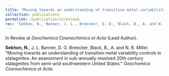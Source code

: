 ```yaml
---
title: "Moving towards an understanding of transition metal variability controls in stalagmites: An assessment in sub-annually resolved 20th century stalagmites from semi-arid southwestern United States."
collection: publications
permalink: /publication/inreview1
rec: 'Sekhon, N., Banner, J. L., Breecker, D. O., Black, B., A. and N. R. Miller &quot;Moving towards an understanding of transition metal variability controls in stalagmites: An assessment in sub-annually resolved 20th century stalagmites from semi-arid southwestern United States.&quot; <i>Geochemica Cosmochimica et Acta</i>.'
---
```


In Review at <i>Geochemica Cosmochimica et Acta</i> (Lead Author).

**Sekhon, N.**, J. L. Banner, D. O. Breecker, Black, B., A. and N. R. Miller. &quot;Moving towards an understanding of transition metal variability controls in stalagmites: An assessment in sub-annually resolved 20th century stalagmites from semi-arid southwestern United States.&quot; <i>Geochemica Cosmochimica et Acta</i>.
